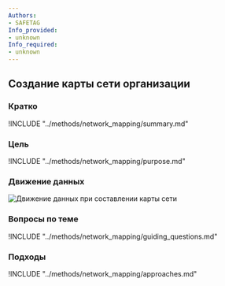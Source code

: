 ```yaml
---
Authors:
- SAFETAG
Info_provided:
- unknown
Info_required:
- unknown
---
```


## Создание карты сети организации

### Кратко

!INCLUDE "../methods/network_mapping/summary.md"

### Цель

!INCLUDE "../methods/network_mapping/purpose.md"

### Движение данных

![Движение данных при составлении карты сети](images/info_flows/network_mapping.svg)

### Вопросы по теме

!INCLUDE "../methods/network_mapping/guiding_questions.md"

### Подходы

!INCLUDE "../methods/network_mapping/approaches.md"